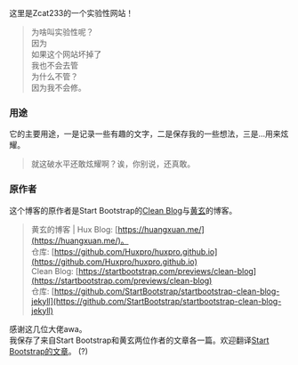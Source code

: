 这里是Zcat233的一个实验性网站！

> 为啥叫实验性呢？<br>
> 因为<br>
> 如果这个网站坏掉了<br>
> 我也不会去管<br>
> 为什么不管？<br>
> 因为我不会修。

### 用途
它的主要用途，一是记录一些有趣的文字，二是保存我的一些想法，三是...用来炫耀。

> 就这破水平还敢炫耀啊？诶，你别说，还真敢。

### 原作者
这个博客的原作者是Start Bootstrap的[Clean Blog](https://startbootstrap.com/theme/clean-blog)与[黄玄](https://github.com/Huxpro)的博客。<br>

>黄玄的博客 | Hux Blog: [https://huangxuan.me/](https://huangxuan.me/)。<br>
>仓库: [https://github.com/Huxpro/huxpro.github.io](https://github.com/Huxpro/huxpro.github.io)<br>
>Clean Blog: [https://startbootstrap.com/previews/clean-blog](https://startbootstrap.com/previews/clean-blog)<br>
>仓库: [https://github.com/StartBootstrap/startbootstrap-clean-blog-jekyll](https://github.com/StartBootstrap/startbootstrap-clean-blog-jekyll)<br>

感谢这几位大佬awa。<br>
我保存了来自Start Bootstrap和黄玄两位作者的文章各一篇。欢迎翻译[Start Bootstrap的文章](https://zcat233.github.io/2020/01/31/Exploration/)。 (?)
